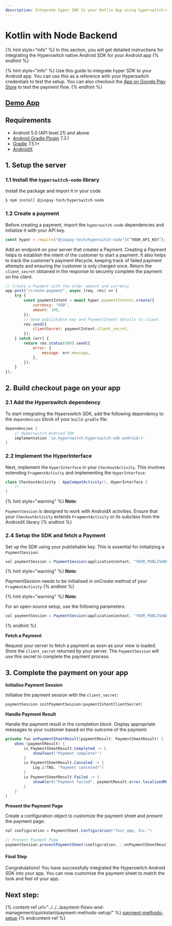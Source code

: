 ```yaml
---
description: Integrate hyper SDK to your Kotlin App using hyperswitch-node
---
```


# Kotlin with Node Backend

{% hint style="info" %}
In this section, you will get detailed instructions for integrating the Hyperswitch native Android SDK for your Android app
{% endhint %}

{% hint style="info" %}
Use this guide to integrate hyper SDK to your Android app. You can use this as a reference with your Hyperswitch credentials to test the setup. You can also checkout the [App on Google Play Store](https://play.google.com/store/apps/details?id=io.hyperswitch.hyperecom) to test the payment flow.
{% endhint %}

## [Demo App](https://github.com/aashu331998/Hyperswitch-Android-Demo-App/archive/refs/heads/main.zip)

## Requirements

* Android 5.0 (API level 21) and above
* [Android Gradle Plugin](https://developer.android.com/studio/releases/gradle-plugin) 7.3.1
* [Gradle](https://gradle.org/releases/) 7.5.1+
* [AndroidX](https://developer.android.com/jetpack/androidx/)

## 1. Setup the server

### 1.1 Install the `hyperswitch-node` library

Install the package and import it in your code

```js
$ npm install @juspay-tech/hyperswitch-node
```

### 1.2 Create a payment

Before creating a payment, import the `hyperswitch-node` dependencies and initialize it with your API key.

```js
const hyper = require("@juspay-tech/hyperwitch-node")(‘YOUR_API_KEY’);
```

Add an endpoint on your server that creates a Payment. Creating a Payment helps to establish the intent of the customer to start a payment. It also helps to track the customer’s payment lifecycle, keeping track of failed payment attempts and ensuring the customer is only charged once. Return the `client_secret` obtained in the response to securely complete the payment on the client.

```js
// Create a Payment with the order amount and currency
app.post("/create-payment", async (req, res) => {
    try {
        const paymentIntent = await hyper.paymentIntents.create({
            currency: "USD",
            amount: 100,
        });
        // Send publishable key and PaymentIntent details to client
        res.send({
            clientSecret: paymentIntent.client_secret,
        });
    } catch (err) {
        return res.status(400).send({
            error: {
                message: err.message,
            },
        });
    }
});
```

## 2. Build checkout page on your app

### 2.1 Add the Hyperswitch dependency

To start integrating the Hyperswitch SDK, add the following dependency to the `dependencies` block of your `build.gradle` file:

```groovy
dependencies {
    // Hyperswitch Android SDK
    implementation 'io.hyperswitch:hyperswitch-sdk-android:+'
}
```

### 2.2 Implement the HyperInterface

Next, implement the `HyperInterface` in your `CheckoutActivity`. This involves extending `FragmentActivity` and implementing the `HyperInterface`:

```java
class CheckoutActivity : AppCompatActivity(), HyperInterface {
    // ...
}
```

{% hint style="warning" %}
**Note**:&#x20;

`PaymentSession` is designed to work with AndroidX activities. Ensure that your `CheckoutActivity` extends `FragmentActivity` or its subclass from the AndroidX library
{% endhint %}

### 2.4 Setup the SDK and fetch a Payment

Set up the SDK using your publishable key. This is essential for initializing a `PaymentSession`:

```java
val paymentSession = PaymentSession(applicationContext, "YOUR_PUBLISHABLE_KEY");
```

{% hint style="warning" %}
**Note**:&#x20;

PaymentSession needs to be initialised in onCreate method of your `FragmentActivity`
{% endhint %}

{% hint style="warning" %}
**Note**:&#x20;

For an open-source setup, use the following parameters:

```java
val paymentSession = PaymentSession(applicationContext, "YOUR_PUBLISHABLE_KEY", "YOUR_CUSTOM_BACKEND_URL", "YOUR_CUSTOM_LOG_URL")
```
{% endhint %}

**Fetch a Payment**

Request your server to fetch a payment as soon as your view is loaded. Store the `client_secret` returned by your server. The `PaymentSession` will use this secret to complete the payment process.

## 3. Complete the payment on your app

**Initialise Payment Session**

Initialise the payment session with the `client_secret`:

```kotlin
paymentSession.initPaymentSession(paymentIntentClientSecret)
```

**Handle Payment Result**

Handle the payment result in the completion block. Display appropriate messages to your customer based on the outcome of the payment:

```java
private fun onPaymentSheetResult(paymentResult: PaymentSheetResult) {
    when (paymentResult) {
        is PaymentSheetResult.Completed -> {
            showToast("Payment complete!")
        }
        is PaymentSheetResult.Canceled -> {
            Log.i(TAG, "Payment canceled!")
        }
        is PaymentSheetResult.Failed -> {
            showAlert("Payment failed", paymentResult.error.localizedMessage)
        }
    }
}
```

**Present the Payment Page**

Create a configuration object to customize the payment sheet and present the payment page:

```java
val configuration = PaymentSheet.Configuration("Your_app, Inc.")

// Present Payment Page
paymentSession.presentPaymentSheet(configuration, ::onPaymentSheetResult)
```

#### Final Step

Congratulations! You have successfully integrated the Hyperswitch Android SDK into your app. You can now customize the payment sheet to match the look and feel of your app.

## Next step:

{% content-ref url="../../../payment-flows-and-management/quickstart/payment-methods-setup/" %}
[payment-methods-setup](../../../payment-flows-and-management/quickstart/payment-methods-setup/)
{% endcontent-ref %}
